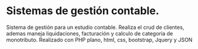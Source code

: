 # Sistemas de gestión contable.
Sistema de gestión para un estudio contable. 
Realiza el crud de clientes, ademas maneja liquidaciones, facturación y calculo de categoria de monotributo.
Realizado con PHP plano, html, css, bootstrap, Jquery y JSON
